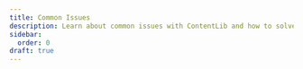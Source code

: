 ```yaml
---
title: Common Issues
description: Learn about common issues with ContentLib and how to solve them.
sidebar:
  order: 0
draft: true
---
```

